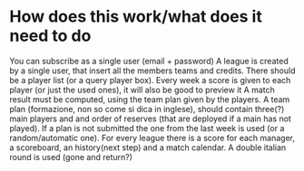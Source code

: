 # How does this work/what does it need to do

You can subscribe as a single user (email + password)
A league is created by a single user, that insert all the members teams and credits.
There should be a player list (or a query player box).
Every week a score is given to each player (or just the used ones), it will also
be good to preview it
A match result must be computed, using the team plan given by the players. 
A team plan (formazione, non so come si dica in inglese), should contain three(?) main players
and and order of reserves (that are deployed if a main has not played).
If a plan is not submitted the one from the last week is used (or a random/automatic one).
For every league there is a score for each manager, a scoreboard, an history(next step) and
a match calendar.
A double italian round is used (gone and return?)

